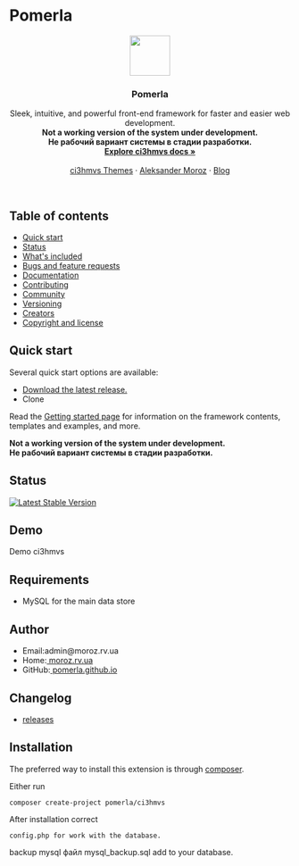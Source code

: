 # Pomerla
<p align="center">
  <a href="http://moroz.rv.ua">
    <img src="http://www.beadingusa.com/images/AlphabetBlocks4.5/SterlingSilverBlockLetterCH901-F.jpg" width=72 height=72>
  </a>

  <h3 align="center">Pomerla</h3>

  <p align="center">
    Sleek, intuitive, and powerful front-end framework for faster and easier web development.<br />
	<strong>Not a working version of the system under development.</strong><br />
<strong>Не рабочий вариант системы в стадии разработки.</strong>
    <br>
    <a href="http://moroz.rv.ua"><strong>Explore ci3hmvs docs &raquo;</strong></a>
    <br>
    <br>
    <a href="http://moroz.rv.ua">ci3hmvs Themes</a>
    &middot;
    <a href="http://moroz.rv.ua">Aleksander Moroz</a>
    &middot;
    <a href="http://moroz.rv.ua">Blog</a>
  </p>
</p>

<br>

## Table of contents

- [Quick start](#quick-start)
- [Status](#status)
- [What's included](#whats-included)
- [Bugs and feature requests](#bugs-and-feature-requests)
- [Documentation](#documentation)
- [Contributing](#contributing)
- [Community](#community)
- [Versioning](#versioning)
- [Creators](#creators)
- [Copyright and license](#copyright-and-license)

## Quick start

Several quick start options are available:

- [Download the latest release.](https://github.com/pomerla/ci3hmvs)
- Clone 

Read the [Getting started page](https://moroz.rv.ua) for information on the framework contents, templates and examples, and more.

<strong>Not a working version of the system under development.</strong><br />
<strong>Не рабочий вариант системы в стадии разработки.</strong>

Status
------------
[![Latest Stable Version](https://poser.pugx.org/pomerla/ci3hmvs/v/stable)](https://packagist.org/packages/pomerla/ci3hmvs)

Demo
------------
<a>Demo ci3hmvs</a><br />

Requirements
------------
<ul>
  <li>MySQL for the main data store</li>
</ul>

Author
------------
<ul>
  <li>Email:admin@moroz.rv.ua</li>
  <li>Home:<a href="http://moroz.rv.ua/"> moroz.rv.ua</a></li>
  <li>GitHub:<a href="https://pomerla.github.io"> pomerla.github.io</a></li>
</ul>

Changelog
------------
<ul>
  <li><a href="https://github.com/pomerla/pomerla.github.io/releases">releases</a></li>
</ul>


Installation
------------

The preferred way to install this extension is through [composer](http://getcomposer.org/download/).

Either run

```
composer create-project pomerla/ci3hmvs
```

After installation correct 
```
config.php for work with the database.
```

backup mysql файл mysql_backup.sql add to your database.

